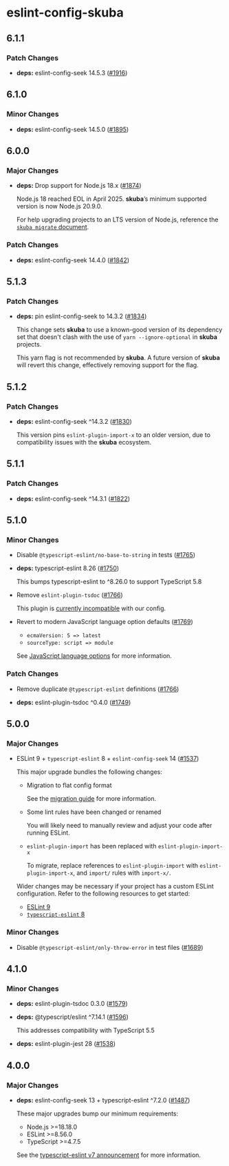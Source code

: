 # eslint-config-skuba

## 6.1.1

### Patch Changes

- **deps:** eslint-config-seek 14.5.3 ([#1916](https://github.com/seek-oss/skuba/pull/1916))

## 6.1.0

### Minor Changes

- **deps:** eslint-config-seek 14.5.0 ([#1895](https://github.com/seek-oss/skuba/pull/1895))

## 6.0.0

### Major Changes

- **deps:** Drop support for Node.js 18.x ([#1874](https://github.com/seek-oss/skuba/pull/1874))

  Node.js 18 reached EOL in April 2025. **skuba**’s minimum supported version is now Node.js 20.9.0.

  For help upgrading projects to an LTS version of Node.js, reference the [`skuba migrate` document](https://seek-oss.github.io/skuba/docs/cli/migrate.html).

### Patch Changes

- **deps:** eslint-config-seek 14.4.0 ([#1842](https://github.com/seek-oss/skuba/pull/1842))

## 5.1.3

### Patch Changes

- **deps:** pin eslint-config-seek to 14.3.2 ([#1834](https://github.com/seek-oss/skuba/pull/1834))

  This change sets **skuba** to use a known-good version of its dependency set that doesn't clash with the use of `yarn --ignore-optional` in **skuba** projects.

  This yarn flag is not recommended by **skuba**. A future version of **skuba** will revert this change, effectively removing support for the flag.

## 5.1.2

### Patch Changes

- **deps:** eslint-config-seek ^14.3.2 ([#1830](https://github.com/seek-oss/skuba/pull/1830))

  This version pins `eslint-plugin-import-x` to an older version, due to compatibility issues with the **skuba** ecosystem.

## 5.1.1

### Patch Changes

- **deps:** eslint-config-seek ^14.3.1 ([#1822](https://github.com/seek-oss/skuba/pull/1822))

## 5.1.0

### Minor Changes

- Disable `@typescript-eslint/no-base-to-string` in tests ([#1765](https://github.com/seek-oss/skuba/pull/1765))

- **deps:** typescript-eslint 8.26 ([#1750](https://github.com/seek-oss/skuba/pull/1750))

  This bumps typescript-eslint to ^8.26.0 to support TypeScript 5.8

- Remove `eslint-plugin-tsdoc` ([#1766](https://github.com/seek-oss/skuba/pull/1766))

  This plugin is [currently incompatible](https://github.com/microsoft/tsdoc/issues/374) with our config.

- Revert to modern JavaScript language option defaults ([#1769](https://github.com/seek-oss/skuba/pull/1769))
  - `ecmaVersion: 5 => latest`
  - `sourceType: script => module`

  See [JavaScript language options](https://eslint.org/docs/latest/use/configure/language-options#specifying-javascript-options) for more information.

### Patch Changes

- Remove duplicate `@typescript-eslint` definitions ([#1766](https://github.com/seek-oss/skuba/pull/1766))

- **deps:** eslint-plugin-tsdoc ^0.4.0 ([#1749](https://github.com/seek-oss/skuba/pull/1749))

## 5.0.0

### Major Changes

- ESLint 9 + `typescript-eslint` 8 + `eslint-config-seek` 14 ([#1537](https://github.com/seek-oss/skuba/pull/1537))

  This major upgrade bundles the following changes:
  - Migration to flat config format

    See the [migration guide](https://eslint.org/docs/latest/use/configure/migration-guide) for more information.

  - Some lint rules have been changed or renamed

    You will likely need to manually review and adjust your code after running ESLint.

  - `eslint-plugin-import` has been replaced with `eslint-plugin-import-x`

    To migrate, replace references to `eslint-plugin-import` with `eslint-plugin-import-x`, and `import/` rules with `import-x/`.

  Wider changes may be necessary if your project has a custom ESLint configuration. Refer to the following resources to get started:
  - [ESLint 9](https://eslint.org/docs/latest/use/migrate-to-9.0.0)
  - [`typescript-eslint` 8](https://typescript-eslint.io/blog/announcing-typescript-eslint-v8)

### Minor Changes

- Disable `@typescript-eslint/only-throw-error` in test files ([#1689](https://github.com/seek-oss/skuba/pull/1689))

## 4.1.0

### Minor Changes

- **deps:** eslint-plugin-tsdoc 0.3.0 ([#1579](https://github.com/seek-oss/skuba/pull/1579))

- **deps:** @typescript/eslint ^7.14.1 ([#1596](https://github.com/seek-oss/skuba/pull/1596))

  This addresses compatibility with TypeScript 5.5

- **deps:** eslint-plugin-jest 28 ([#1538](https://github.com/seek-oss/skuba/pull/1538))

## 4.0.0

### Major Changes

- **deps:** eslint-config-seek 13 + typescript-eslint ^7.2.0 ([#1487](https://github.com/seek-oss/skuba/pull/1487))

  These major upgrades bump our minimum requirements:
  - Node.js >=18.18.0
  - ESLint >=8.56.0
  - TypeScript >=4.7.5

  See the [typescript-eslint v7 announcement](https://typescript-eslint.io/blog/announcing-typescript-eslint-v7/) for more information.
